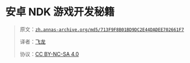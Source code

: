 # 安卓 NDK 游戏开发秘籍

> 原文：[`zh.annas-archive.org/md5/713F9F8B01BD9DC2E44DADEE702661F7`](https://zh.annas-archive.org/md5/713F9F8B01BD9DC2E44DADEE702661F7)
> 
> 译者：[飞龙](https://github.com/wizardforcel)
> 
> 协议：[CC BY-NC-SA 4.0](http://creativecommons.org/licenses/by-nc-sa/4.0/)